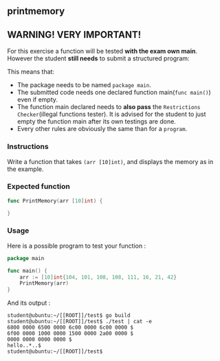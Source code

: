 ## printmemory

## **WARNING! VERY IMPORTANT!**

For this exercise a function will be tested **with the exam own main**. However the student **still needs** to submit a structured program:

This means that:

- The package needs to be named `package main`.
- The submitted code needs one declared function main(`func main()`) even if empty.
- The function main declared needs to **also pass** the `Restrictions Checker`(illegal functions tester). It is advised for the student to just empty the function main after its own testings are done.
- Every other rules are obviously the same than for a `program`.

### Instructions

Write a function that takes `(arr [10]int)`, and displays the memory as in the example.

### Expected function

```go
func PrintMemory(arr [10]int) {

}
```

### Usage

Here is a possible program to test your function :

```go
package main

func main() {
	arr := [10]int{104, 101, 108, 108, 111, 16, 21, 42}
	PrintMemory(arr)
}
```

And its output :

```console
student@ubuntu:~/[[ROOT]]/test$ go build
student@ubuntu:~/[[ROOT]]/test$ ./test | cat -e
6800 0000 6500 0000 6c00 0000 6c00 0000 $
6f00 0000 1000 0000 1500 0000 2a00 0000 $
0000 0000 0000 0000 $
hello..*..$
student@ubuntu:~/[[ROOT]]/test$
```
